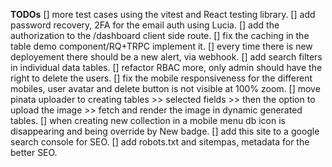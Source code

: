 **TODOs**
[] more test cases using the vitest and React testing library.
[] add password recovery, 2FA for the email auth using Lucia.
[] add the authorization to the /dashboard client side route.
[] fix the caching in the table demo component/RQ+TRPC implement it.
[] every time there is new deployement there should be a new alert, via webhook.
[] add search filters in individual data tables.
[] refactor RBAC more, only admin should have the right to delete the users.
[] fix the mobile responsiveness for the different mobiles, user avatar and delete button is not visible at 100% zoom.
[] move pinata uploader to creating tables >> selected fields >> then the option to upload the image >> fetch and render the image in dynamic generated tables.
[] when creating new collection in a mobile menu db icon is disappearing and being override by New badge.
[] add this site to a google search console for SEO.
[] add robots.txt and sitempas, metadata for the better SEO.